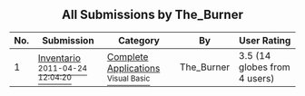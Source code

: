 ﻿<div align="center">

## All Submissions by The\_Burner

</div>

No.  | Submission | Category | By   | User Rating
---- | ---------- | -------- | ---- | -----------
1 | [Inventario<br /><sup>2011-04-24 12:04:20</sup>](https://github.com/Planet-Source-Code/the-burner-inventario__1-73875) | [Complete Applications<br /><sup>Visual Basic</sup>](../ByCategory/complete-applications__1-27.md) | The\_Burner | 3.5 (14 globes from 4 users)
